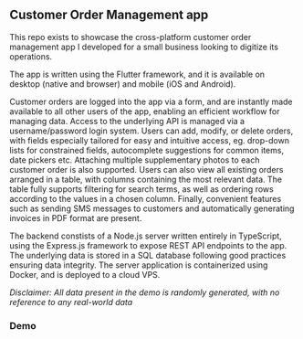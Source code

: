 ## Customer Order Management app

This repo exists to showcase the cross-platform customer order management app I developed for a small business looking to digitize its operations.

The app is written using the Flutter framework, and it is available on desktop (native and browser) and mobile (iOS and Android).

Customer orders are logged into the app via a form, and are instantly made available to all other users of the app, enabling an efficient workflow for managing data.
Access to the underlying API is managed via a username/password login system.
Users can add, modify, or delete orders, with fields especially tailored for easy and intuitive access, eg. drop-down lists for constrained fields, autocomplete suggestions for common items, date pickers etc. Attaching multiple supplementary photos to each customer order is also supported.
Users can also view all existing orders arranged in a table, with columns containing the most relevant data. The table fully supports filtering for search terms, as well as ordering rows according to the values in a chosen column.
Finally, convenient features such as sending SMS messages to customers and automatically generating invoices in PDF format are present.

The backend constists of a Node.js server written entirely in TypeScript, using the Express.js framework to expose REST API endpoints to the app. The underlying data is stored in a SQL database following good practices ensuring data integrity. The server application is containerized using Docker, and is deployed to a cloud VPS.

_Disclaimer: All data present in the demo is randomly generated, with no reference to any real-world data_

### Demo
